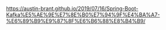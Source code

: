https://austin-brant.github.io/2019/07/16/Spring-Boot-Kafka%E5%AE%9E%E7%8E%B0%E7%94%9F%E4%BA%A7-%E6%89%B9%E9%87%8F%E6%B6%88%E8%B4%B9/